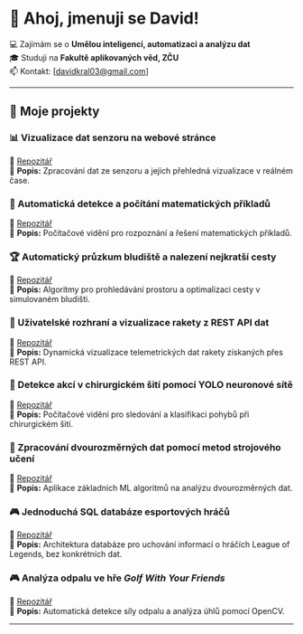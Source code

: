 # 👋 Ahoj, jmenuji se David!

💻 Zajímám se o **Umělou inteligenci, automatizaci a analýzu dat**  
🎓 Studuji na **Fakultě aplikovaných věd, ZČU**  
📫 Kontakt: [davidkral03@gmail.com]  

---

## 📌 Moje projekty  

### 📊 Vizualizace dat senzoru na webové stránce  
🔗 [Repozitář](https://github.com/davekral/sensor-visualization)  
📖 **Popis:** Zpracování dat ze senzoru a jejich přehledná vizualizace v reálném čase.  

### 🔢 Automatická detekce a počítání matematických příkladů  
🔗 [Repozitář](https://github.com/davekral/math-detection)  
📖 **Popis:** Počítačové vidění pro rozpoznání a řešení matematických příkladů.  

### 🏆 Automatický průzkum bludiště a nalezení nejkratší cesty  
🔗 [Repozitář](https://github.com/davekral/maze-solver)  
📖 **Popis:** Algoritmy pro prohledávání prostoru a optimalizaci cesty v simulovaném bludišti.  

### 🚀 Uživatelské rozhraní a vizualizace rakety z REST API dat  
🔗 [Repozitář](https://github.com/davekral/rocket-visualization)  
📖 **Popis:** Dynamická vizualizace telemetrických dat rakety získaných přes REST API.  

### 🏥 Detekce akcí v chirurgickém šití pomocí YOLO neuronové sítě  
🔗 [Repozitář](https://github.com/davekral/surgical-yolo)  
📖 **Popis:** Počítačové vidění pro sledování a klasifikaci pohybů při chirurgickém šití.  

### 🤖 Zpracování dvourozměrných dat pomocí metod strojového učení  
🔗 [Repozitář](https://github.com/davekral/2d-ml-analysis)  
📖 **Popis:** Aplikace základních ML algoritmů na analýzu dvourozměrných dat.  

### 🎮 Jednoduchá SQL databáze esportových hráčů
🔗 [Repozitář](https://github.com/davekral/esports-sql)  
📖 **Popis:** Architektura databáze pro uchování informací o hráčích League of Legends, bez konkrétních dat.

### 🎮 Analýza odpalu ve hře *Golf With Your Friends*  
🔗 [Repozitář](https://github.com/davekral/golf-analysis)  
📖 **Popis:** Automatická detekce síly odpalu a analýza úhlů pomocí OpenCV.  

---
